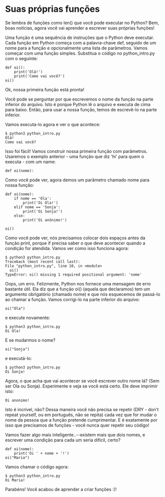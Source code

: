 # Suas próprias funções

Se lembra de funções como len\(\) que você pode executar no Python? Bem, boas notícias, agora você vai aprender a escrever suas próprias funções!

Uma função é uma sequência de instruções que o Python deve executar. Cada função em Python começa com a palavra-chave def, seguido de um nome para a função e opcionalmente uma lista de parâmetros. Vamos começar com uma função simples. Substitua o código no python\_intro.py com o seguinte:

```text
def oi():
    print('Olá!')
    print('Como vai você?')
oi()
```

Ok, nossa primeira função está pronta!

Você pode se perguntar por que escrevemos o nome da função na parte inferior do arquivo. Isto é porque Python lê o arquivo e executa de cima para baixo. Então, para usar a nossa função, temos de escrevê-lo na parte inferior.

Vamos executa-lo agora e ver o que acontece:

```text
$ python3 python_intro.py
Olá!
Como vai você?
```

Isso foi fácil! Vamos construir nossa primeira função com parâmetros. Usaremos o exemplo anterior - uma função que diz 'hi' para quem o executa - com um name:

```text
def oi(nome):
```

Como você pode ver, agora demos um parâmetro chamado nome para nossa função:

```text
def oi(nome):
    if nome == 'Ola':
        print('Oi Ola!')
    elif nome == 'Sonja':
        print('Oi Sonja!')
    else:
        print('Oi anônimo!')

oi()
```

Como você pode ver, nós precisamos colocar dois espaços antes da função print, porque if precisa saber o que deve acontecer quando a condição for atendida. Vamos ver como isso funciona agora:

```text
$ python3 python_intro.py
Traceback (most recent call last):
File "python_intro.py", line 10, in <module>
  oi()
TypeError: oi() missing 1 required positional argument: 'nome'
```

Oops, um erro. Felizmente, Python nos fornece uma mensagem de erro bastante útil. Ela diz que a função oi\(\) \(aquela que declaramos\) tem um argumento obrigatório \(chamado nome\) e que nós esquecemos de passá-lo ao chamar a função. Vamos corrigi-lo na parte inferior do arquivo:

```text
oi("Ola")
```

e execute novamente:

```text
$ python3 python_intro.py
Oi Ola!
```

E se mudarmos o nome?

```text
oi("Sonja")
```

e executá-lo:

```text
$ python3 python_intro.py
Oi Sonja!
```

Agora, o que acha que vai acontecer se você escrever outro nome lá? \(Sem ser Ola ou Sonja\). Experimente e veja se você está certo. Ele deve imprimir isto:

```text
Oi anonimo!
```

Isto é incrível, não? Dessa maneira você não precisa se repetir \(DRY - don't repeat yourself, ou em português, não se repita\) cada vez que for mudar o nome da pessoa que a função pretende cumprimentar. E é exatamente por isso que precisamos de funções - você nunca quer repetir seu código!

Vamos fazer algo mais inteligente..--existem mais que dois nomes, e escrever uma condição para cada um seria difícil, certo?

```text
def oi(nome):
    print('Oi ' + nome + '!')
oi("Maria")
```

Vamos chamar o código agora:

```text
$ python3 python_intro.py
Oi Maria!
```

Parabéns! Você acabou de aprender a criar funções :\)!

